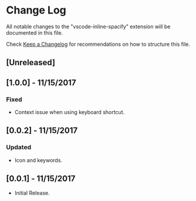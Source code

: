 # Change Log
All notable changes to the "vscode-inline-spacify" extension will be documented in this file.

Check [Keep a Changelog](http://keepachangelog.com/) for recommendations on how to structure this file.

## [Unreleased]

## [1.0.0] - 11/15/2017

### Fixed
- Context issue when using keyboard shortcut.

## [0.0.2] - 11/15/2017

### Updated
- Icon and keywords.

## [0.0.1] - 11/15/2017
- Initial Release.